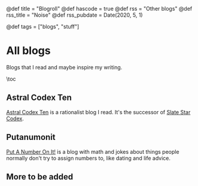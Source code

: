 @def title = "Blogroll"
@def hascode = true
@def rss = "Other blogs"
@def rss_title = "Noise"
@def rss_pubdate = Date(2020, 5, 1)

@def tags = ["blogs", "stuff"]

# All blogs

Blogs that I read and maybe inspire my writing.

\toc

## Astral Codex Ten

[Astral Codex Ten](https://astralcodexten.substack.com/) is a rationalist blog I read. It's the successor of [Slate Star Codex](https://slatestarcodex.com/).

## Putanumonit

[Put A Number On It!](https://putanumonit.com/) is a blog with math and jokes about things people normally don't try to assign numbers to, like dating and life advice.

## More to be added




